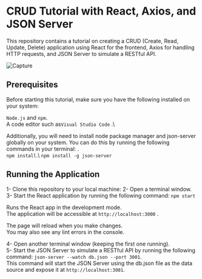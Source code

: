 # CRUD Tutorial with React, Axios, and JSON Server
This repository contains a tutorial on creating a CRUD (Create, Read, Update, Delete) application using React for the frontend, Axios for handling HTTP requests, and JSON Server to simulate a RESTful API. 

![Capture](https://github.com/Yousra-Zahra-LATER/crud-axios-react/assets/138157165/f636c729-77b9-4456-9d51-42f6f2fa44be)

## Prerequisites
Before starting this tutorial, make sure you have the following installed on your system:

`Node.js` and `npm`.\
A code editor such as`Visual Studio Code` .\

Additionally, you will need to install node package manager and json-server globally on your system. You can do this by running the following commands in your terminal: .\
`npm install`.\  `npm install -g json-server`

## Running the Application
1- Clone this repository to your local machine:
2- Open a terminal window.\
3- Start the React application by running the following command:
 `npm start`

Runs the React app in the development mode.\
The application will be accessible at `http://localhost:3000` .

The page will reload when you make changes.\
You may also see any lint errors in the console.

4- Open another terminal window (keeping the first one running).\
5- Start the JSON Server to simulate a RESTful API by running the following command:
`json-server --watch db.json --port 3001`.\
This command will start the JSON Server using the db.json file as the data source and expose it at `http://localhost:3001`.
